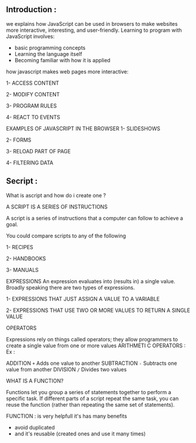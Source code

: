 ## Introduction :

we explains how JavaScript can be used
in browsers to make websites more interactive, interesting, and user-friendly. Learning to program with JavaScript involves:
- basic programming concepts
- Learning the language itself
- Becoming familiar with how it is applied 

how javascript makes web pages more interactive:

1- ACCESS CONTENT

2- MODIFY CONTENT

3- PROGRAM RULES

4- REACT TO EVENTS

EXAMPLES OF JAVASCRIPT IN THE BROWSER
1- SLIDESHOWS

2- FORMS

3- RELOAD PART OF PAGE

4- FILTERING DATA

## Secript :

What is ascript and how do i create one ?

A SCRIPT IS A SERIES OF INSTRUCTIONS

A script is a series of instructions that a computer can follow to achieve a goal.

You could compare scripts to any of the following

1- RECIPES

2- HANDBOOKS

3- MANUALS

EXPRESSIONS
An expression evaluates into (results in) a single value. Broadly speaking there are two types of expressions.

1- EXPRESSIONS THAT JUST ASSIGN A VALUE TO A VARIABLE

2- EXPRESSIONS THAT USE TWO OR MORE VALUES TO RETURN A SINGLE VALUE

OPERATORS

Expressions rely on things called operators; they allow programmers 
to create a single value from one or more values
ARITHMETI C OPERATORS :
Ex :

ADDITION `+`  Adds one value to another
SUBTRACTION  `-`  Subtracts one value from another
DIVISION `/` Divides two values



WHAT IS A FUNCTION?

Functions let you group a series of statements together to perform a specific task. 
If different parts of a script repeat the same task, you can reuse the function (rather than repeating the same set of statements).

FUNCTION : is very helpfull it's has many benefits
- avoid duplicated
- and it's reusable (created ones and use it many times)










